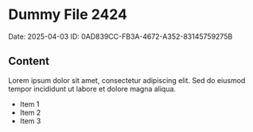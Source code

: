 # Dummy File 2424

Date: 2025-04-03
ID: 0AD839CC-FB3A-4672-A352-83145759275B

## Content

Lorem ipsum dolor sit amet, consectetur adipiscing elit.
Sed do eiusmod tempor incididunt ut labore et dolore magna aliqua.

* Item 1
* Item 2
* Item 3

